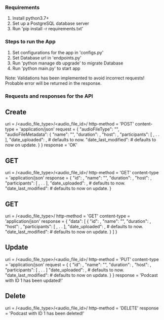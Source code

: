 ### Requirements
1. Install python3.7+
2. Set up a PostgreSQL database server
3. Run 'pip install -r requirements.txt'


### Steps to run the App

1. Set configurations for the app in 'configs.py'
2. Set Database url in 'endpoints.py'
3. Run 'python manage db upgrade' to migrate Database
4. Run 'python main.py' to start app

Note: Validations has been implemented to avoid incorrect requests!
      Probable error will be returned in the response.



### Requests and responses for the API

## Create

uri = /<audio_file_type>/<audio_file_id>/
http-method = 'POST'
content-type = 'application/json'
request = {
    "audioFileType": "<string>",
    "audioFileMetadata": {
        "name": "<string>",
        "duration": <int>,
        "host": <string>,
        "participants": [
            <string>,
                .
                .
            <string>
        ],
        "date_uploaded": <date-time>,   # defaults to now.
        "date_last_modified": <date-time>    # defaults to now on update.
    }
}
response = 'OK'


## GET

uri = /<audio_file_type>/<audio_file_id>/
http-method = 'GET'
content-type = 'application/json'
response = {
    "id": <int>,
    "name": "<string>",
    "duration": <int>,
    "host": <string>,
    "participants": [
        <string>,
            .
            .
        <string>
    ],
    "date_uploaded": <date-time>,   # defaults to now.
    "date_last_modified": <date-time>    # defaults to now on update.
}


## GET

uri = /<audio_file_type>/
http-method = 'GET'
content-type = 'application/json'
response = {
    "data": [
        {
            "id": <int>,
            "name": "<string>",
            "duration": <int>,
            "host": <string>,
            "participants": [
                <string>,
                    .
                    .
                <string>
            ],
            "date_uploaded": <date-time>,   # defaults to now.
            "date_last_modified": <date-time>    # defaults to now on update.
        }
    ]
}


## Update

uri = /<audio_file_type>/<audio_file_id>/
http-method = 'PUT'
content-type = 'application/json'
request = {
    {
        "id": <int>,
        "name": "<string>",
        "duration": <int>,
        "host": <string>,
        "participants": [
            <string>,
                .
                .
            <string>
        ]
        "date_uploaded": <date-time>,   # defaults to now.
        "date_last_modified": <date-time>    # defaults to now on update.
    }
}
response = 'Podcast with ID 1 has been updated!'


## Delete

uri = /<audio_file_type>/<audio_file_id>/
http-method = 'DELETE'
response = 'Podcast with ID 1 has been deleted!'

